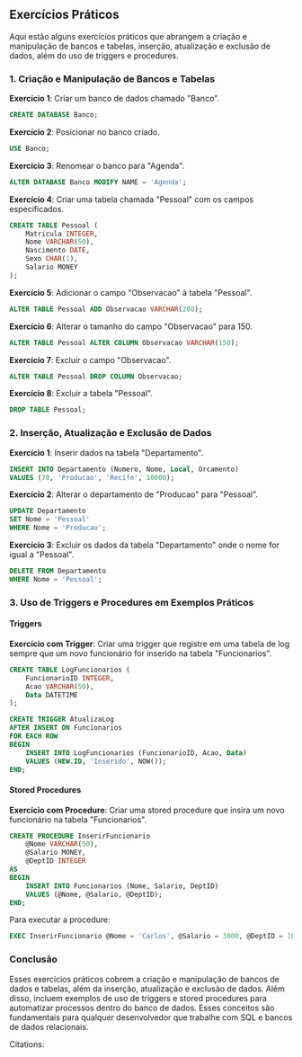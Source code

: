 ## Exercícios Práticos

Aqui estão alguns exercícios práticos que abrangem a criação e manipulação de bancos e tabelas, inserção, atualização e exclusão de dados, além do uso de triggers e procedures.

### 1. Criação e Manipulação de Bancos e Tabelas

**Exercício 1**: Criar um banco de dados chamado "Banco".

```sql
CREATE DATABASE Banco;
```

**Exercício 2**: Posicionar no banco criado.

```sql
USE Banco;
```

**Exercício 3**: Renomear o banco para "Agenda".

```sql
ALTER DATABASE Banco MODIFY NAME = 'Agenda';
```

**Exercício 4**: Criar uma tabela chamada "Pessoal" com os campos especificados.

```sql
CREATE TABLE Pessoal (
    Matricula INTEGER,
    Nome VARCHAR(50),
    Nascimento DATE,
    Sexo CHAR(1),
    Salario MONEY
);
```

**Exercício 5**: Adicionar o campo "Observacao" à tabela "Pessoal".

```sql
ALTER TABLE Pessoal ADD Observacao VARCHAR(200);
```

**Exercício 6**: Alterar o tamanho do campo "Observacao" para 150.

```sql
ALTER TABLE Pessoal ALTER COLUMN Observacao VARCHAR(150);
```

**Exercício 7**: Excluir o campo "Observacao".

```sql
ALTER TABLE Pessoal DROP COLUMN Observacao;
```

**Exercício 8**: Excluir a tabela "Pessoal".

```sql
DROP TABLE Pessoal;
```

### 2. Inserção, Atualização e Exclusão de Dados

**Exercício 1**: Inserir dados na tabela "Departamento".

```sql
INSERT INTO Departamento (Numero, Nome, Local, Orcamento)
VALUES (70, 'Producao', 'Recife', 10000);
```

**Exercício 2**: Alterar o departamento de "Producao" para "Pessoal".

```sql
UPDATE Departamento 
SET Nome = 'Pessoal' 
WHERE Nome = 'Producao';
```

**Exercício 3**: Excluir os dados da tabela "Departamento" onde o nome for igual a "Pessoal".

```sql
DELETE FROM Departamento 
WHERE Nome = 'Pessoal';
```

### 3. Uso de Triggers e Procedures em Exemplos Práticos

#### Triggers

**Exercício com Trigger**: Criar uma trigger que registre em uma tabela de log sempre que um novo funcionário for inserido na tabela "Funcionarios".

```sql
CREATE TABLE LogFuncionarios (
    FuncionarioID INTEGER,
    Acao VARCHAR(50),
    Data DATETIME
);

CREATE TRIGGER AtualizaLog
AFTER INSERT ON Funcionarios
FOR EACH ROW
BEGIN
    INSERT INTO LogFuncionarios (FuncionarioID, Acao, Data)
    VALUES (NEW.ID, 'Inserido', NOW());
END;
```

#### Stored Procedures

**Exercício com Procedure**: Criar uma stored procedure que insira um novo funcionário na tabela "Funcionarios".

```sql
CREATE PROCEDURE InserirFuncionario 
    @Nome VARCHAR(50),
    @Salario MONEY,
    @DeptID INTEGER
AS
BEGIN
    INSERT INTO Funcionarios (Nome, Salario, DeptID)
    VALUES (@Nome, @Salario, @DeptID);
END;
```

Para executar a procedure:

```sql
EXEC InserirFuncionario @Nome = 'Carlos', @Salario = 3000, @DeptID = 101;
```

### Conclusão

Esses exercícios práticos cobrem a criação e manipulação de bancos de dados e tabelas, além da inserção, atualização e exclusão de dados. Além disso, incluem exemplos de uso de triggers e stored procedures para automatizar processos dentro do banco de dados. Esses conceitos são fundamentais para qualquer desenvolvedor que trabalhe com SQL e bancos de dados relacionais.

Citations:
